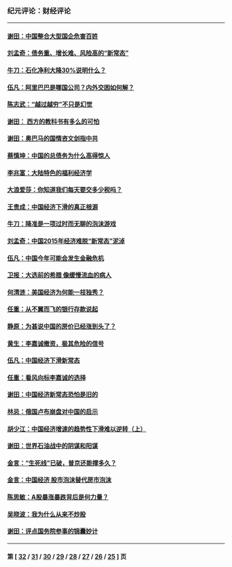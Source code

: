 ### 纪元评论：财经评论
---
#### [谢田：中国整合大型国企危害百姓](../../pages/nsc1026/n4396536.md) 
#### [刘孟奇：债务重、增长难、风险高的“新常态”](../../pages/nsc1026/n4395868.md) 
#### [牛刀：石化净利大降30%说明什么？](../../pages/nsc1026/n4395032.md) 
#### [伍凡：阿里巴巴是哪国公司？内外交困如何解？](../../pages/nsc1026/n4375506.md) 
#### [陈志武：“越过越穷”不只是幻觉](../../pages/nsc1026/n4374748.md) 
#### [谢田： 西方的教科书有多么的可怕](../../pages/nsc1026/n4364959.md) 
#### [谢田：奥巴马的国情咨文剑指中共](../../pages/nsc1026/n4364952.md) 
#### [蔡慎坤：中国的总债务为什么高得惊人](../../pages/nsc1026/n4363246.md) 
#### [李兆富：大陆特色的福利经济学](../../pages/nsc1026/n4362439.md) 
#### [大浪爱莎：你知道我们每天要交多少税吗？](../../pages/nsc1026/n4362432.md) 
#### [王贵成：中国经济下滑的真正根源](../../pages/nsc1026/n4360374.md) 
#### [牛刀：降准是一项过时而无聊的泡沫游戏](../../pages/nsc1026/n4360001.md) 
#### [刘孟奇：中国2015年经济难脱“新常态”泥淖](../../pages/nsc1026/n4356846.md) 
#### [伍凡：中国今年可能会发生金融危机](../../pages/nsc1026/n4354022.md) 
#### [卫报：大选前的希腊 像缓慢流血的病人](../../pages/nsc1026/n4348884.md) 
#### [何清涟：美国经济为何能一枝独秀？](../../pages/nsc1026/n4348325.md) 
#### [任重：从不翼而飞的银行存款说起](../../pages/nsc1026/n4346740.md) 
#### [静原：为甚说中国的房价已经涨到头了？](../../pages/nsc1026/n4342438.md) 
#### [黄生：李嘉诚撤资，极其危险的信号](../../pages/nsc1026/n4340907.md) 
#### [伍凡：中国经济下滑新常态](../../pages/nsc1026/n4330786.md) 
#### [任重：看风向标李嘉诚的选择](../../pages/nsc1026/n4327047.md) 
#### [谢田：中国经济新常态恐怕是旧的](../../pages/nsc1026/n4326691.md) 
#### [林忌：俄国卢布崩盘对中国的启示](../../pages/nsc1026/n4324450.md) 
#### [胡少江：中国经济增速的趋势性下滑难以逆转（上）](../../pages/nsc1026/n4323452.md) 
#### [谢田：世界石油战中的阴谋和阳谋](../../pages/nsc1026/n4322547.md) 
#### [金言：“生死线”已破，普京还能撑多久？](../../pages/nsc1026/n4321106.md) 
#### [金言：中国经济 股市泡沫替代房市泡沫](../../pages/nsc1026/n4317978.md) 
#### [陈思敏：A股暴涨暴跌背后是何力量？](../../pages/nsc1026/n4315468.md) 
#### [吴晓波：我为什么从来不炒股](../../pages/nsc1026/n4315098.md) 
#### [谢田：评点国务院参事的锦囊妙计](../../pages/nsc1026/n4314088.md) 

---
#### 第 [ [32](./32.md) / [31](./31.md) / [30](./30.md) / [29](./29.md) / [28](./28.md) / [27](./27.md) / [26](./26.md) / [25](./25.md) ] 页

